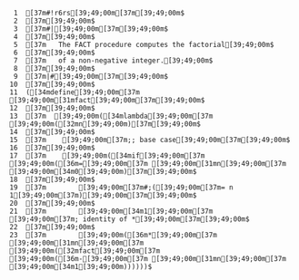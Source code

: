      1	[37m#!r6rs[39;49;00m[37m[39;49;00m$
     2	[37m[39;49;00m$
     3	[37m#|[39;49;00m[37m[39;49;00m$
     4	[37m[39;49;00m$
     5	[37m   The FACT procedure computes the factorial[39;49;00m$
     6	[37m[39;49;00m$
     7	[37m   of a non-negative integer.[39;49;00m$
     8	[37m[39;49;00m$
     9	[37m|#[39;49;00m[37m[39;49;00m$
    10	[37m[39;49;00m$
    11	([34mdefine[39;49;00m[37m [39;49;00m[31mfact[39;49;00m[37m[39;49;00m$
    12	[37m[39;49;00m$
    13	[37m  [39;49;00m([34mlambda[39;49;00m[37m [39;49;00m([32mn[39;49;00m)[37m[39;49;00m$
    14	[37m[39;49;00m$
    15	[37m    [39;49;00m[37m;; base case[39;49;00m[37m[39;49;00m$
    16	[37m[39;49;00m$
    17	[37m    [39;49;00m([34mif[39;49;00m[37m [39;49;00m([36m=[39;49;00m[37m [39;49;00m[31mn[39;49;00m[37m [39;49;00m[34m0[39;49;00m)[37m[39;49;00m$
    18	[37m[39;49;00m$
    19	[37m        [39;49;00m[37m#;([39;49;00m[37m= n 1[39;49;00m[37m)[39;49;00m[37m[39;49;00m$
    20	[37m[39;49;00m$
    21	[37m        [39;49;00m[34m1[39;49;00m[37m       [39;49;00m[37m; identity of *[39;49;00m[37m[39;49;00m$
    22	[37m[39;49;00m$
    23	[37m        [39;49;00m([36m*[39;49;00m[37m [39;49;00m[31mn[39;49;00m[37m [39;49;00m([32mfact[39;49;00m[37m [39;49;00m([36m-[39;49;00m[37m [39;49;00m[31mn[39;49;00m[37m [39;49;00m[34m1[39;49;00m))))))$
